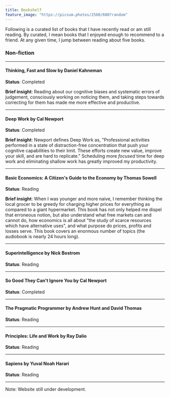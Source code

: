 ```yaml
---
title: Bookshelf
feature_image: "https://picsum.photos/2560/600?random"
---
```


Following is a curated list of books that I have recently read or am still
reading. By curated, I mean books that I enjoyed enough to recommend to a
friend. At any given time, I jump between reading about five books.


### Non-fiction

----------------

#### Thinking, Fast and Slow by Daniel Kahneman

**Status**: Completed

**Brief insight**: Reading about our cognitive biases and systematic errors of
  judgement, consciously working on noticing them, and taking steps towards
  correcting for them has made me more effective and productive.

----------------

#### Deep Work by Cal Newport

**Status**: Completed

**Brief insight**: Newport defines Deep Work as, "Professional activities
performed in a state of distraction-free concentration that push your cognitive
capabilities to their limit. These efforts create new value, improve your skill,
and are hard to replicate." Scheduling more *focused* time for deep work and
eliminating shallow work has greatly improved my productivity.

----------------

#### Basic Economics: A Citizen's Guide to the Economy by Thomas Sowell

**Status**: Reading

**Brief insight**: When I was younger and more naive, I remember thinking the
local grocer to be greedy for charging higher prices for everything as compared
to a giant hypermarket. This book has not only helped me dispel that erroneous
notion, but also understand what free markets can and cannot do, how economics
is all about "the study of scarce resources which have alternative uses", and
what purpose do prices, profits and losses serve. This book covers an enormous
number of topics (the audiobook is nearly 24 hours long).

----------------

#### Superintelligence by Nick Bostrom

**Status**: Reading

----------------

#### So Good They Can't Ignore You by Cal Newport

**Status**: Completed

----------------

#### The Pragmatic Programmer by Andrew Hunt and David Thomas

**Status**: Reading

----------------

#### Principles: Life and Work by Ray Dalio

**Status**: Reading

----------------

#### Sapiens by Yuval Noah Harari

**Status**: Reading

----------------

Note: Website still under development.
